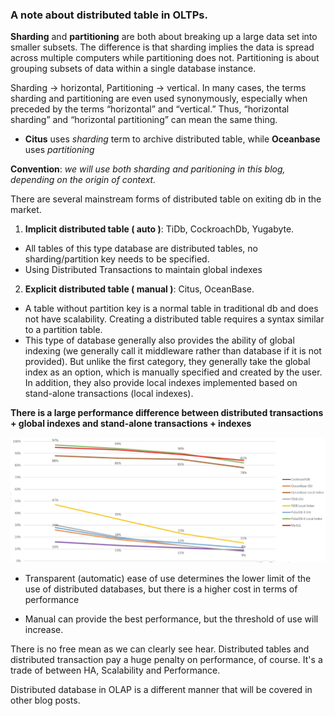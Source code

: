 ### A note about distributed table in OLTPs.

**Sharding** and **partitioning** are both about breaking up a large data set into smaller subsets.
The difference is that sharding implies the data is spread across multiple computers while partitioning does not.
Partitioning is about grouping subsets of data within a single database instance.

Sharding → horizontal, Partitioning → vertical. 
In many cases, the terms sharding and partitioning are even used synonymously, especially when preceded by the terms “horizontal” and “vertical.” Thus, “horizontal sharding” and “horizontal partitioning” can mean the same thing. 
- **Citus** uses *sharding* term to archive distributed table, while **Oceanbase** uses *partitioning*


**Convention**:  _we will use both *sharding* and *paritioning* in this blog, depending on the origin of context._ 

There are several mainstream forms of distributed table on exiting db in the market. 

1. **Implicit distributed table ( auto )**: TiDb, CockroachDb, Yugabyte. 
- All tables of this type database are distributed tables, no sharding/partition key needs to be specified.
- Using Distributed Transactions to maintain global indexes

2. **Explicit distributed table ( manual )**: Citus, OceanBase.
- A table without partition key is a normal table in traditional db and does not have scalability. Creating a distributed table requires a syntax similar to a partition table.
- This type of database generally also provides the ability of global indexing (we generally call it middleware rather than database if it is not provided). But unlike the first category, they generally take the global index as an option, which is manually specified and created by the user. In addition, they also provide local indexes implemented based on stand-alone transactions (local indexes).

**There is a large performance difference between distributed transactions + global indexes and stand-alone transactions + indexes**

![image](images/distributed_table_benchmark.png)

- Transparent (automatic) ease of use determines the lower limit of the use of distributed databases, but there is a higher cost in terms of performance

- Manual can provide the best performance, but the threshold of use will increase.


There is no free mean as we can clearly see hear.
Distributed tables and distributed transaction pay a huge penalty on performance, of course. It's a trade of between HA, Scalability and Performance.

Distributed database in OLAP is a different manner that will be covered in other blog posts.



